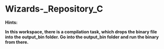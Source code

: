 # Wizards-_Repository_C

__Hints:__

**In this workspace, there is a compilation task, which drops the binary file into the output_bin folder. Go into the output_bin folder and run the binary from there.**